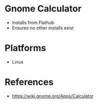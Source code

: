 # Gnome Calculator

- Installs from Flathub
- Ensures no other installs exist

# Platforms

- Linux

# References

- https://wiki.gnome.org/Apps/Calculator
